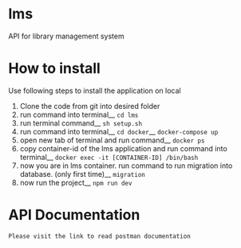 # lms
API for library management system

# How to install
Use following steps to install the application on local
1. Clone the code from git into desired folder
2. run command into terminal__
    ```cd lms```
3. run terminal command__
    ```sh setup.sh```
4. run command into terminal__
    ```cd docker```__
    ```docker-compose up```
5. open new tab of terminal and run command__
    ```docker ps```
6. copy container-id of the lms application and run command into terminal__
    ```docker exec -it [CONTAINER-ID] /bin/bash```
7. now you are in lms container. run command to run migration into database. (only first time)__
    ```migration```
8. now run the project__
    ```npm run dev```

# API Documentation
    Please visit the link to read postman documentation
    
